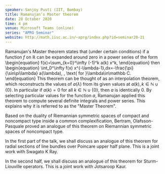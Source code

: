 ```yaml
---
speaker: Sanjoy Pusti (IIT, Bombay)
title: Ramanujan's Master theorem
date: 28 October 2020
time: 4 pm
venue: Microsoft Teams (online)
series: "APRG Seminar"
website: http://math.iisc.ac.in/~aprg/index.php?id=seminar20-21
---
```


Ramanujan's Master theorem states that (under certain conditions) if a
function $f$ on $\mathbb R$ can be expanded around zero in a power series
of the form
\begin{equation}
f(x)=\sum_{k=0}^\infty (-1)^k a(k) x^k,
\end{equation}
then 
\begin{equation}
\int_0^\infty f(x) x^{-\lambda-1}\,dx=-\frac{\pi}{\sin\pi\lambda}
a(\lambda), \, \text{ for }\lambda\in\mathbb C.
\end{equation}
This theorem can be thought of as an interpolation theorem, which
reconstructs the values of $a(\lambda)$ from its given values at
$a(k), k\in \mathbb N\cup \{0\}$. In particular if $a(k)=0$ for all $k\in \mathbb N\cup \{0\}$,
then $a$ is identically $0$. By selecting particular values for the function $a$,
Ramanujan applied this theorem to compute several definite integrals and power series.
This explains why it is referred to as the "Master Theorem".

Based on the duality of Riemannian symmetric spaces of compact and noncompact
type inside a common complexification, Bertram, Olafsson-Pasquale proved an
analogue of this theorem on Riemannian symmetric spaces of noncompact type. 

In the first part of the talk, we shall discuss an analogue of this theorem for
radial sections of line bundles over Poincare upper half plane. This is a
joint work with Swagato K Ray.

In the second half, we shall discuss an analogue of this theorem for
Sturm-Liouville operators. This is a joint work with Jotsaroop Kaur.


